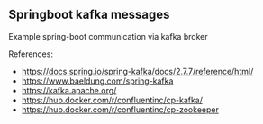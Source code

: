 ## Springboot kafka messages

Example spring-boot communication via kafka broker

References:

- https://docs.spring.io/spring-kafka/docs/2.7.7/reference/html/
- https://www.baeldung.com/spring-kafka
- https://kafka.apache.org/
- https://hub.docker.com/r/confluentinc/cp-kafka/
- https://hub.docker.com/r/confluentinc/cp-zookeeper
